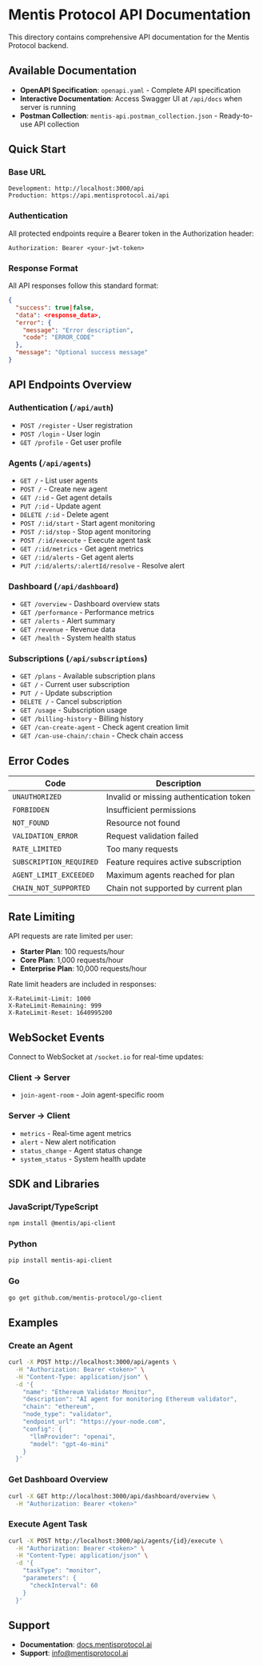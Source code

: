 # Mentis Protocol API Documentation

This directory contains comprehensive API documentation for the Mentis Protocol backend.

## Available Documentation

- **OpenAPI Specification**: `openapi.yaml` - Complete API specification
- **Interactive Documentation**: Access Swagger UI at `/api/docs` when server is running
- **Postman Collection**: `mentis-api.postman_collection.json` - Ready-to-use API collection

## Quick Start

### Base URL
```
Development: http://localhost:3000/api
Production: https://api.mentisprotocol.ai/api
```

### Authentication
All protected endpoints require a Bearer token in the Authorization header:
```
Authorization: Bearer <your-jwt-token>
```

### Response Format
All API responses follow this standard format:
```json
{
  "success": true|false,
  "data": <response_data>,
  "error": {
    "message": "Error description",
    "code": "ERROR_CODE"
  },
  "message": "Optional success message"
}
```

## API Endpoints Overview

### Authentication (`/api/auth`)
- `POST /register` - User registration
- `POST /login` - User login  
- `GET /profile` - Get user profile

### Agents (`/api/agents`)
- `GET /` - List user agents
- `POST /` - Create new agent
- `GET /:id` - Get agent details
- `PUT /:id` - Update agent
- `DELETE /:id` - Delete agent
- `POST /:id/start` - Start agent monitoring
- `POST /:id/stop` - Stop agent monitoring
- `POST /:id/execute` - Execute agent task
- `GET /:id/metrics` - Get agent metrics
- `GET /:id/alerts` - Get agent alerts
- `PUT /:id/alerts/:alertId/resolve` - Resolve alert

### Dashboard (`/api/dashboard`)
- `GET /overview` - Dashboard overview stats
- `GET /performance` - Performance metrics
- `GET /alerts` - Alert summary
- `GET /revenue` - Revenue data
- `GET /health` - System health status

### Subscriptions (`/api/subscriptions`)
- `GET /plans` - Available subscription plans
- `GET /` - Current user subscription
- `PUT /` - Update subscription
- `DELETE /` - Cancel subscription
- `GET /usage` - Subscription usage
- `GET /billing-history` - Billing history
- `GET /can-create-agent` - Check agent creation limit
- `GET /can-use-chain/:chain` - Check chain access

## Error Codes

| Code | Description |
|------|-------------|
| `UNAUTHORIZED` | Invalid or missing authentication token |
| `FORBIDDEN` | Insufficient permissions |
| `NOT_FOUND` | Resource not found |
| `VALIDATION_ERROR` | Request validation failed |
| `RATE_LIMITED` | Too many requests |
| `SUBSCRIPTION_REQUIRED` | Feature requires active subscription |
| `AGENT_LIMIT_EXCEEDED` | Maximum agents reached for plan |
| `CHAIN_NOT_SUPPORTED` | Chain not supported by current plan |

## Rate Limiting

API requests are rate limited per user:
- **Starter Plan**: 100 requests/hour
- **Core Plan**: 1,000 requests/hour  
- **Enterprise Plan**: 10,000 requests/hour

Rate limit headers are included in responses:
```
X-RateLimit-Limit: 1000
X-RateLimit-Remaining: 999
X-RateLimit-Reset: 1640995200
```

## WebSocket Events

Connect to WebSocket at `/socket.io` for real-time updates:

### Client → Server
- `join-agent-room` - Join agent-specific room

### Server → Client
- `metrics` - Real-time agent metrics
- `alert` - New alert notification
- `status_change` - Agent status change
- `system_status` - System health update

## SDK and Libraries

### JavaScript/TypeScript
```bash
npm install @mentis/api-client
```

### Python
```bash
pip install mentis-api-client
```

### Go
```bash
go get github.com/mentis-protocol/go-client
```

## Examples

### Create an Agent
```bash
curl -X POST http://localhost:3000/api/agents \
  -H "Authorization: Bearer <token>" \
  -H "Content-Type: application/json" \
  -d '{
    "name": "Ethereum Validator Monitor",
    "description": "AI agent for monitoring Ethereum validator",
    "chain": "ethereum",
    "node_type": "validator",
    "endpoint_url": "https://your-node.com",
    "config": {
      "llmProvider": "openai",
      "model": "gpt-4o-mini"
    }
  }'
```

### Get Dashboard Overview
```bash
curl -X GET http://localhost:3000/api/dashboard/overview \
  -H "Authorization: Bearer <token>"
```

### Execute Agent Task
```bash
curl -X POST http://localhost:3000/api/agents/{id}/execute \
  -H "Authorization: Bearer <token>" \
  -H "Content-Type: application/json" \
  -d '{
    "taskType": "monitor",
    "parameters": {
      "checkInterval": 60
    }
  }'
```

## Support

- **Documentation**: [docs.mentisprotocol.ai](https://docs.mentisprotocol.ai)
- **Support**: [info@mentisprotocol.ai](mailto:info@mentisprotocol.ai)

